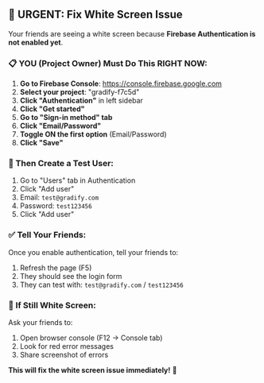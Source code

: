 ## 🚨 URGENT: Fix White Screen Issue

Your friends are seeing a white screen because **Firebase Authentication is not enabled yet**.

### 📋 YOU (Project Owner) Must Do This RIGHT NOW:

1. **Go to Firebase Console**: https://console.firebase.google.com
2. **Select your project**: "gradify-f7c5d" 
3. **Click "Authentication"** in left sidebar
4. **Click "Get started"**
5. **Go to "Sign-in method" tab**
6. **Click "Email/Password"**  
7. **Toggle ON the first option** (Email/Password)
8. **Click "Save"**

### 🎯 Then Create a Test User:
1. Go to "Users" tab in Authentication
2. Click "Add user"
3. Email: `test@gradify.com`
4. Password: `test123456`
5. Click "Add user"

### ✅ Tell Your Friends:
Once you enable authentication, tell your friends to:
1. Refresh the page (F5)
2. They should see the login form
3. They can test with: `test@gradify.com` / `test123456`

### 🔧 If Still White Screen:
Ask your friends to:
1. Open browser console (F12 → Console tab)
2. Look for red error messages
3. Share screenshot of errors

**This will fix the white screen issue immediately!** 🚀
